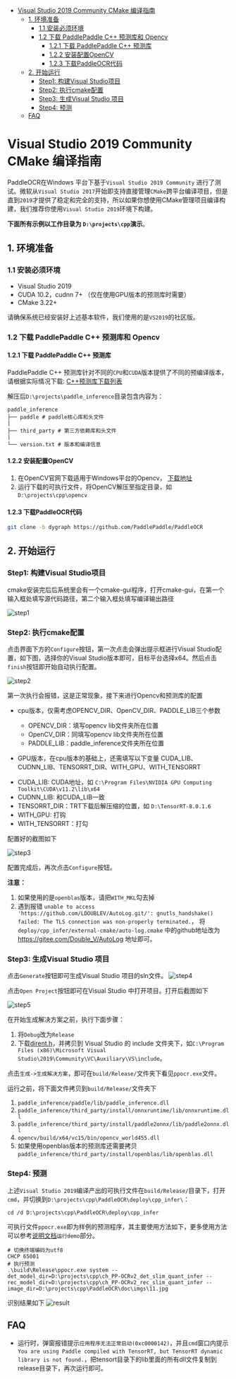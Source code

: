 - [Visual Studio 2019 Community CMake 编译指南](#visual-studio-2019-community-cmake-编译指南)
  - [1. 环境准备](#1-环境准备)
    - [1.1 安装必须环境](#11-安装必须环境)
    - [1.2 下载 PaddlePaddle C++ 预测库和 Opencv](#12-下载-paddlepaddle-c-预测库和-opencv)
      - [1.2.1 下载 PaddlePaddle C++ 预测库](#121-下载-paddlepaddle-c-预测库)
      - [1.2.2 安装配置OpenCV](#122-安装配置opencv)
      - [1.2.3 下载PaddleOCR代码](#123-下载paddleocr代码)
  - [2. 开始运行](#2-开始运行)
    - [Step1: 构建Visual Studio项目](#step1-构建visual-studio项目)
    - [Step2: 执行cmake配置](#step2-执行cmake配置)
    - [Step3: 生成Visual Studio 项目](#step3-生成visual-studio-项目)
    - [Step4: 预测](#step4-预测)
  - [FAQ](#faq)

# Visual Studio 2019 Community CMake 编译指南

PaddleOCR在Windows 平台下基于`Visual Studio 2019 Community` 进行了测试。微软从`Visual Studio 2017`开始即支持直接管理`CMake`跨平台编译项目，但是直到`2019`才提供了稳定和完全的支持，所以如果你想使用CMake管理项目编译构建，我们推荐你使用`Visual Studio 2019`环境下构建。

**下面所有示例以工作目录为 `D:\projects\cpp`演示**。

## 1. 环境准备
### 1.1 安装必须环境

* Visual Studio 2019
* CUDA 10.2，cudnn 7+ （仅在使用GPU版本的预测库时需要）
* CMake 3.22+

请确保系统已经安装好上述基本软件，我们使用的是`VS2019`的社区版。

### 1.2 下载 PaddlePaddle C++ 预测库和 Opencv

#### 1.2.1 下载 PaddlePaddle C++ 预测库

PaddlePaddle C++ 预测库针对不同的`CPU`和`CUDA`版本提供了不同的预编译版本，请根据实际情况下载:  [C++预测库下载列表](https://paddleinference.paddlepaddle.org.cn/user_guides/download_lib.html#windows)

解压后`D:\projects\paddle_inference`目录包含内容为：
```
paddle_inference
├── paddle # paddle核心库和头文件
|
├── third_party # 第三方依赖库和头文件
|
└── version.txt # 版本和编译信息
```

#### 1.2.2 安装配置OpenCV

1. 在OpenCV官网下载适用于Windows平台的Opencv， [下载地址](https://github.com/opencv/opencv/releases)  
2. 运行下载的可执行文件，将OpenCV解压至指定目录，如`D:\projects\cpp\opencv`

#### 1.2.3 下载PaddleOCR代码
```bash
git clone -b dygraph https://github.com/PaddlePaddle/PaddleOCR
```

## 2. 开始运行

### Step1: 构建Visual Studio项目
cmake安装完后后系统里会有一个cmake-gui程序，打开cmake-gui，在第一个输入框处填写源代码路径，第二个输入框处填写编译输出路径

![step1](imgs/cmake_step1.png)

### Step2: 执行cmake配置
点击界面下方的`Configure`按钮，第一次点击会弹出提示框进行Visual Studio配置，如下图，选择你的Visual Studio版本即可，目标平台选择x64。然后点击`finish`按钮即开始自动执行配置。

![step2](imgs/cmake_step2.png)

第一次执行会报错，这是正常现象，接下来进行Opencv和预测库的配置

* cpu版本，仅需考虑OPENCV_DIR、OpenCV_DIR、PADDLE_LIB三个参数

  - OPENCV_DIR：填写opencv lib文件夹所在位置
  - OpenCV_DIR：同填写opencv lib文件夹所在位置
  - PADDLE_LIB：paddle_inference文件夹所在位置

* GPU版本，在cpu版本的基础上，还需填写以下变量
CUDA_LIB、CUDNN_LIB、TENSORRT_DIR、WITH_GPU、WITH_TENSORRT

- CUDA_LIB: CUDA地址，如 `C:\Program Files\NVIDIA GPU Computing Toolkit\CUDA\v11.2\lib\x64`
- CUDNN_LIB: 和CUDA_LIB一致
- TENSORRT_DIR：TRT下载后解压缩的位置，如 `D:\TensorRT-8.0.1.6`
- WITH_GPU: 打钩
- WITH_TENSORRT：打勾

配置好的截图如下

![step3](imgs/cmake_step3.png)

配置完成后，再次点击`Configure`按钮。

**注意：**
  1. 如果使用的是`openblas`版本，请把`WITH_MKL`勾去掉
  2. 遇到报错 `unable to access 'https://github.com/LDOUBLEV/AutoLog.git/': gnutls_handshake() failed: The TLS connection was non-properly terminated.`， 将 `deploy/cpp_infer/external-cmake/auto-log.cmake` 中的github地址改为 https://gitee.com/Double_V/AutoLog 地址即可。

### Step3: 生成Visual Studio 项目

点击`Generate`按钮即可生成Visual Studio 项目的sln文件。
![step4](imgs/cmake_step4.png)

点击`Open Project`按钮即可在Visual Studio 中打开项目。打开后截图如下

![step5](imgs/vs_step1.png)

在开始生成解决方案之前，执行下面步骤：
1. 将`Debug`改为`Release`
2. 下载[dirent.h](https://paddleocr.bj.bcebos.com/deploy/cpp_infer/cpp_files/dirent.h)，并拷贝到 Visual Studio 的 include 文件夹下，如`C:\Program Files (x86)\Microsoft Visual Studio\2019\Community\VC\Auxiliary\VS\include`。

点击`生成->生成解决方案`，即可在`build/Release/`文件夹下看见`ppocr.exe`文件。

运行之前，将下面文件拷贝到`build/Release/`文件夹下
1. `paddle_inference/paddle/lib/paddle_inference.dll`
2. `paddle_inference/third_party/install/onnxruntime/lib/onnxruntime.dll`
3. `paddle_inference/third_party/install/paddle2onnx/lib/paddle2onnx.dll`
4. `opencv/build/x64/vc15/bin/opencv_world455.dll`
5. 如果使用openblas版本的预测库还需要拷贝 `paddle_inference/third_party/install/openblas/lib/openblas.dll`

### Step4: 预测

上述`Visual Studio 2019`编译产出的可执行文件在`build/Release/`目录下，打开`cmd`，并切换到`D:\projects\cpp\PaddleOCR\deploy\cpp_infer\`：

```
cd /d D:\projects\cpp\PaddleOCR\deploy\cpp_infer
```
可执行文件`ppocr.exe`即为样例的预测程序，其主要使用方法如下，更多使用方法可以参考[说明文档](../readme_ch.md)`运行demo`部分。

```shell
# 切换终端编码为utf8
CHCP 65001
# 执行预测
.\build\Release\ppocr.exe system --det_model_dir=D:\projects\cpp\ch_PP-OCRv2_det_slim_quant_infer --rec_model_dir=D:\projects\cpp\ch_PP-OCRv2_rec_slim_quant_infer --image_dir=D:\projects\cpp\PaddleOCR\doc\imgs\11.jpg
```

识别结果如下
![result](imgs/result.jpg)


## FAQ

* 运行时，弹窗报错提示`应用程序无法正常启动(0xc0000142)`，并且`cmd`窗口内提示`You are using Paddle compiled with TensorRT, but TensorRT dynamic library is not found.`，把tensort目录下的lib里面的所有dll文件复制到release目录下，再次运行即可。
